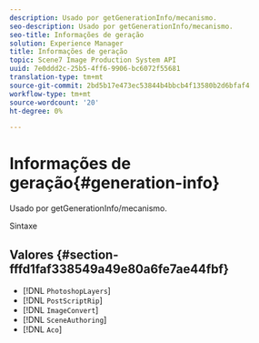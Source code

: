 ```yaml
---
description: Usado por getGenerationInfo/mecanismo.
seo-description: Usado por getGenerationInfo/mecanismo.
seo-title: Informações de geração
solution: Experience Manager
title: Informações de geração
topic: Scene7 Image Production System API
uuid: 7e0ddd2c-25b5-4ff6-9906-bc6072f55681
translation-type: tm+mt
source-git-commit: 2bd5b17e473ec53844b4bbcb4f13580b2d6bfaf4
workflow-type: tm+mt
source-wordcount: '20'
ht-degree: 0%

---
```



# Informações de geração{#generation-info}

Usado por getGenerationInfo/mecanismo.

Sintaxe

## Valores {#section-fffd1faf338549a49e80a6fe7ae44fbf}

* [!DNL `PhotoshopLayers`]
* [!DNL `PostScriptRip`]
* [!DNL `ImageConvert`]
* [!DNL `SceneAuthoring`]
* [!DNL `Aco`]

